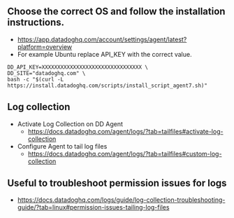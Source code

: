 ## Choose the correct OS and follow the installation instructions.
- https://app.datadoghq.com/account/settings/agent/latest?platform=overview
- For example Ubuntu replace API_KEY with the correct value.
```
DD_API_KEY=XXXXXXXXXXXXXXXXXXXXXXXXXXXXXXXX \
DD_SITE="datadoghq.com" \
bash -c "$(curl -L https://install.datadoghq.com/scripts/install_script_agent7.sh)"
```

## Log collection
- Activate Log Collection on DD Agent
  - https://docs.datadoghq.com/agent/logs/?tab=tailfiles#activate-log-collection 
- Configure Agent to tail log files
  - https://docs.datadoghq.com/agent/logs/?tab=tailfiles#custom-log-collection

## Useful to troubleshoot permission issues for logs
- https://docs.datadoghq.com/logs/guide/log-collection-troubleshooting-guide/?tab=linux#permission-issues-tailing-log-files